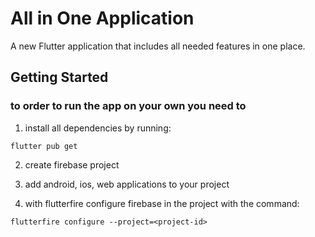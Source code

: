 # All in One Application

A new Flutter application that includes all needed features in one place.

## Getting Started

### to order to run the app on your own you need to

1. install all dependencies by running:

```
flutter pub get
```

2. create firebase project

3. add android, ios, web applications to your project

4. with flutterfire configure firebase in the project with the command:

```
flutterfire configure --project=<project-id>
```
